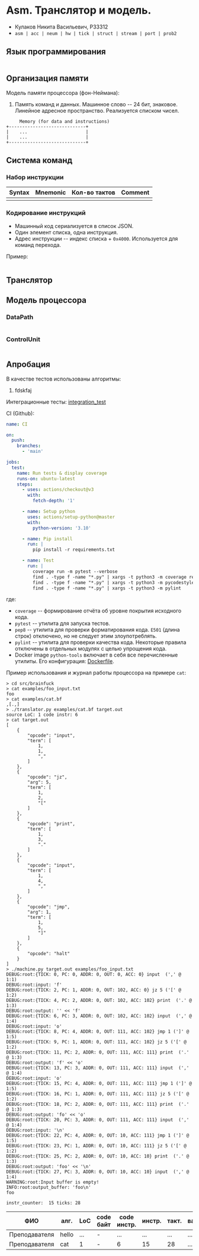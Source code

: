 # Asm. Транслятор и модель.

* Кулаков Никита Васильевич, P33312
* `asm | acc | neum | hw | tick | struct | stream | port | prob2 `

## Язык программирования

``` ebnf
```

## Организация памяти

Модель памяти процессора (фон-Неймана):

1. Память команд и данных. Машинное слово -- 24 бит, знаковое. Линейное адресное пространство. Реализуется списком чисел.
```text
     Memory (for data and instructions)
+-----------------------------+
|    ...                      |
|    ...                      |
+-----------------------------+
```

## Система команд


### Набор инструкции

| Syntax | Mnemonic | Кол-во тактов           | Comment |
|--------|----------|-------------------------|---------|
|        |          |                         |         |

### Кодирование инструкций

- Машинный код сериализуется в список JSON.
- Один элемент списка, одна инструкция.
- Адрес инструкции -- индекс списка + `0x4000`. Используется для команд перехода.

Пример:

```json
```

## Транслятор

## Модель процессора

### DataPath

``` text
```

### ControlUnit

``` text
```

## Апробация

В качестве тестов использованы алгоритмы:

1. fdskfaj

Интеграционные тесты: [integration_test]()

CI (Github):

``` yaml
name: CI

on:
  push:
    branches:
      - 'main'

jobs:
  test:
    name: Run tests & display coverage
    runs-on: ubuntu-latest
    steps:
      - uses: actions/checkout@v3
        with:
          fetch-depth: '1'

      - name: Setup python
        uses: actions/setup-python@master
        with:
          python-version: '3.10'

      - name: Pip install
        run: |
          pip install -r requirements.txt

      - name: Test
        run: |
          coverage run -m pytest --verbose
          find . -type f -name "*.py" | xargs -t python3 -m coverage report
          find . -type f -name "*.py" | xargs -t python3 -m pycodestyle --ignore=E501
          find . -type f -name "*.py" | xargs -t python3 -m pylint
```

где:

- `coverage` -- формирование отчёта об уровне покрытия исходного кода.
- `pytest` -- утилита для запуска тестов.
- `pep8` -- утилита для проверки форматирования кода. `E501` (длина строк) отключено, но не следует этим злоупотреблять.
- `pylint` -- утилита для проверки качества кода. Некоторые правила отключены в отдельных модулях с целью упрощения кода.
- Docker image `python-tools` включает в себя все перечисленные утилиты. Его конфигурация: [Dockerfile](./Dockerfile).

Пример использования и журнал работы процессора на примере `cat`:

``` console
> cd src/brainfuck
> cat examples/foo_input.txt
foo
> cat examples/cat.bf 
,[.,]
> ./translator.py examples/cat.bf target.out
source LoC: 1 code instr: 6
> cat target.out 
[
    {
        "opcode": "input",
        "term": [
            1,
            1,
            ","
        ]
    },
    {
        "opcode": "jz",
        "arg": 5,
        "term": [
            1,
            2,
            "["
        ]
    },
    {
        "opcode": "print",
        "term": [
            1,
            3,
            "."
        ]
    },
    {
        "opcode": "input",
        "term": [
            1,
            4,
            ","
        ]
    },
    {
        "opcode": "jmp",
        "arg": 1,
        "term": [
            1,
            5,
            "]"
        ]
    },
    {
        "opcode": "halt"
    }
]
> ./machine.py target.out examples/foo_input.txt
DEBUG:root:{TICK: 0, PC: 0, ADDR: 0, OUT: 0, ACC: 0} input  (',' @ 1:1)
DEBUG:root:input: 'f'
DEBUG:root:{TICK: 2, PC: 1, ADDR: 0, OUT: 102, ACC: 0} jz 5 ('[' @ 1:2)
DEBUG:root:{TICK: 4, PC: 2, ADDR: 0, OUT: 102, ACC: 102} print  ('.' @ 1:3)
DEBUG:root:output: '' << 'f'
DEBUG:root:{TICK: 6, PC: 3, ADDR: 0, OUT: 102, ACC: 102} input  (',' @ 1:4)
DEBUG:root:input: 'o'
DEBUG:root:{TICK: 8, PC: 4, ADDR: 0, OUT: 111, ACC: 102} jmp 1 (']' @ 1:5)
DEBUG:root:{TICK: 9, PC: 1, ADDR: 0, OUT: 111, ACC: 102} jz 5 ('[' @ 1:2)
DEBUG:root:{TICK: 11, PC: 2, ADDR: 0, OUT: 111, ACC: 111} print  ('.' @ 1:3)
DEBUG:root:output: 'f' << 'o'
DEBUG:root:{TICK: 13, PC: 3, ADDR: 0, OUT: 111, ACC: 111} input  (',' @ 1:4)
DEBUG:root:input: 'o'
DEBUG:root:{TICK: 15, PC: 4, ADDR: 0, OUT: 111, ACC: 111} jmp 1 (']' @ 1:5)
DEBUG:root:{TICK: 16, PC: 1, ADDR: 0, OUT: 111, ACC: 111} jz 5 ('[' @ 1:2)
DEBUG:root:{TICK: 18, PC: 2, ADDR: 0, OUT: 111, ACC: 111} print  ('.' @ 1:3)
DEBUG:root:output: 'fo' << 'o'
DEBUG:root:{TICK: 20, PC: 3, ADDR: 0, OUT: 111, ACC: 111} input  (',' @ 1:4)
DEBUG:root:input: '\n'
DEBUG:root:{TICK: 22, PC: 4, ADDR: 0, OUT: 10, ACC: 111} jmp 1 (']' @ 1:5)
DEBUG:root:{TICK: 23, PC: 1, ADDR: 0, OUT: 10, ACC: 111} jz 5 ('[' @ 1:2)
DEBUG:root:{TICK: 25, PC: 2, ADDR: 0, OUT: 10, ACC: 10} print  ('.' @ 1:3)
DEBUG:root:output: 'foo' << '\n'
DEBUG:root:{TICK: 27, PC: 3, ADDR: 0, OUT: 10, ACC: 10} input  (',' @ 1:4)
WARNING:root:Input buffer is empty!
INFO:root:output_buffer: 'foo\n'
foo

instr_counter:  15 ticks: 28
```

| ФИО           | алг.  | LoC       | code байт | code инстр. | инстр. | такт. | вариант |
|---------------|-------|-----------|-----------|-------------|--------|-------|---------|
| Преподавателя | hello | ...       | -         | ...         | ...    | ...   | ...     |
| Преподавателя | cat   | 1         | -         | 6           | 15     | 28    | ...     |
